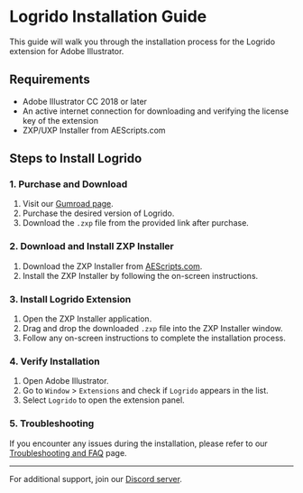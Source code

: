 # Logrido Installation Guide

This guide will walk you through the installation process for the Logrido extension for Adobe Illustrator.

## Requirements

- Adobe Illustrator CC 2018 or later
- An active internet connection for downloading and verifying the license key of the extension
- ZXP/UXP Installer from AEScripts.com

## Steps to Install Logrido

### 1. Purchase and Download

1. Visit our [Gumroad page](https://valuphic.gumroad.com/).
2. Purchase the desired version of Logrido.
3. Download the `.zxp` file from the provided link after purchase.

### 2. Download and Install ZXP Installer

1. Download the ZXP Installer from [AEScripts.com](https://aescripts.com/learn/zxp-installer/).
2. Install the ZXP Installer by following the on-screen instructions.

### 3. Install Logrido Extension

1. Open the ZXP Installer application.
2. Drag and drop the downloaded `.zxp` file into the ZXP Installer window.
3. Follow any on-screen instructions to complete the installation process.

### 4. Verify Installation

1. Open Adobe Illustrator.
2. Go to `Window` > `Extensions` and check if `Logrido` appears in the list.
3. Select `Logrido` to open the extension panel.

### 5. Troubleshooting

If you encounter any issues during the installation, please refer to our [Troubleshooting and FAQ](docs/faq.md) page.

---

For additional support, join our [Discord server](https://discord.gg/DjJ4dF4V).
